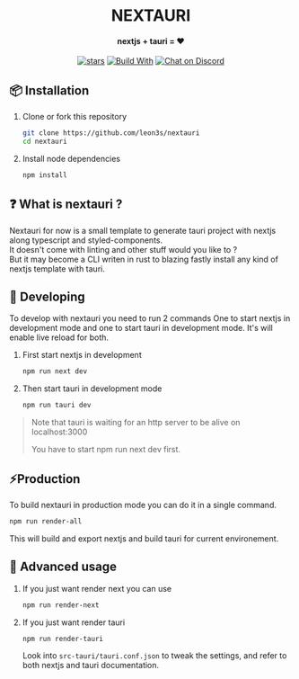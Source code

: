 <div align="center">
  <h1>NEXTAURI</h1>
  <h4>nextjs + tauri = ❤️</h4>

<p>

[![stars](https://img.shields.io/github/stars/leon3s/nextauri?style=social)](https://github.com/leon3s/nextauri)
[![Build With](https://img.shields.io/badge/built_with-Rust-dca282.svg)](https://github.com/leon3s/nextauri)
[![Chat on Discord](https://img.shields.io/discord/1011267493114949693?label=chat&logo=discord)](https://discord.gg/WV4Aac8uZg)

</p>
</div>


## 📦 Installation


1.  Clone or fork this repository
    ```sh
    git clone https://github.com/leon3s/nextauri
    cd nextauri
    ```
2.  Install node dependencies
    ```sh
    npm install
    ```

## ❓ What is nextauri ?

Nextauri for now is a small template to generate tauri project with nextjs along typescript and styled-components.
</br>
It doesn't come with linting and other stuff would you like to ?
</br>
But it may become a CLI writen in rust to blazing fastly install any kind of nextjs template with tauri. 

## 🎨 Developing

To develop with nextauri you need to run 2 commands
One to start nextjs in development mode and one to start tauri in development mode.
It's will enable live reload for both.


1.  First start nextjs in development

    ```sh
    npm run next dev
    ```

2.  Then start tauri in development mode

    ```sh
    npm run tauri dev
    ```

<blockquote>
Note that tauri is waiting for an http server to be alive on localhost:3000

You have to start npm run next dev first.
</blockquote>


## ⚡Production


To build nextauri in production mode you can do it in a single command.

```sh
npm run render-all
```

This will build and export nextjs and build tauri for current environement.

## 🔧 Advanced usage

1.  If you just want render next you can use

    ```sh
    npm run render-next
    ```

2.  If you just want render tauri

    ```sh
    npm run render-tauri
    ```

    Look into `src-tauri/tauri.conf.json` to tweak the settings,
    and refer to both nextjs and tauri documentation.

